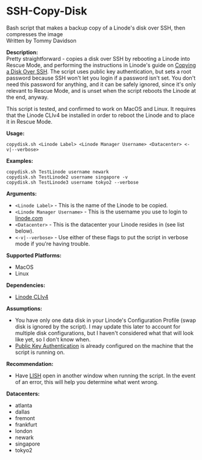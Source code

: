 # SSH-Copy-Disk
Bash script that makes a backup copy of a Linode's disk over SSH, then compresses the image  
Written by Tommy Davidson

**Description:**  
Pretty straightforward - copies a disk over SSH by rebooting a Linode into Rescue Mode, and performing the instructions in Linode's guide on [Copying a Disk Over SSH](https://www.linode.com/docs/migrate-to-linode/disk-images/copying-a-disk-image-over-ssh). The script uses public key authentication, but sets a root password because SSH won't let you login if a password isn't set. You don't need this password for anything, and it can be safely ignored, since it's only relevant to Rescue Mode, and is unset when the script reboots the Linode at the end, anyway.

This script is tested, and confirmed to work on MacOS and Linux. It requires that the Linode CLIv4 be installed in order to reboot the Linode and to place it in Rescue Mode.

**Usage:**
```
copydisk.sh <Linode Label> <Linode Manager Username> <Datacenter> <-v|--verbose>
```

**Examples:**
```
copydisk.sh TestLinode username newark
copydisk.sh TestLinode2 username singapore -v
copydisk.sh TestLinode3 username tokyo2 --verbose
```

**Arguments:**
- `<Linode Label>` - This is the name of the Linode to be copied.
- `<Linode Manager Username>` - This is the username you use to login to [linode.com](https://www.linode.com/)
- `<Datacenter>` - This is the datacenter your Linode resides in (see list below).
- `<-v|--verbose>` - Use either of these flags to put the script in verbose mode if you're having trouble.

**Supported Platforms:**
- MacOS
- Linux

**Dependencies:**
- [Linode CLIv4](https://www.linode.com/docs/platform/api/using-the-linode-cli/)

**Assumptions:**
- You have only one data disk in your Linode's Configuration Profile (swap disk is ignored by the script). I may update this later to account for multiple disk configurations, but I haven't considered what that will look like yet, so I don't know when.
- [Public Key Authentication](https://www.linode.com/docs/security/authentication/use-public-key-authentication-with-ssh/) is already configured on the machine that the script is running on.

**Recommendation:**
- Have [LISH](https://www.linode.com/docs/networking/using-the-linode-shell-lish/) open in another window when running the script. In the event of an error, this will help you determine what went wrong.

**Datacenters:**
- atlanta
- dallas
- fremont
- frankfurt
- london
- newark
- singapore
- tokyo2
